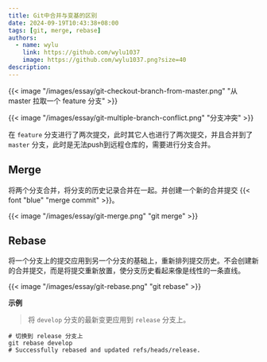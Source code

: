 ```yaml
---
title: Git中合并与变基的区别
date: 2024-09-19T10:43:38+08:00
tags: [git, merge, rebase]
authors:
  - name: wylu
    link: https://github.com/wylu1037
    image: https://github.com/wylu1037.png?size=40
description: 
---
```


{{< image "/images/essay/git-checkout-branch-from-master.png" "从 master 拉取一个 feature 分支" >}}

{{< image "/images/essay/git-multiple-branch-conflict.png" "分支冲突" >}}

在 `feature` 分支进行了两次提交，此时其它人也进行了两次提交，并且合并到了 `master` 分支，此时是无法push到远程仓库的，需要进行分支合并。

## Merge
将两个分支合并，将分支的历史记录合并在一起。并创建一个新的合并提交 {{< font "blue" "merge commit" >}}。

{{< image "/images/essay/git-merge.png" "git merge" >}}

## Rebase
将一个分支上的提交应用到另一个分支的基础上，重新排列提交历史。不会创建新的合并提交，而是将提交重新放置，使分支历史看起来像是线性的一条直线。

{{< image "/images/essay/git-rebase.png" "git rebase" >}}

**示例**
> 将 `develop` 分支的最新变更应用到 `release` 分支上。
```shell
# 切换到 release 分支上
git rebase develop
# Successfully rebased and updated refs/heads/release.
```